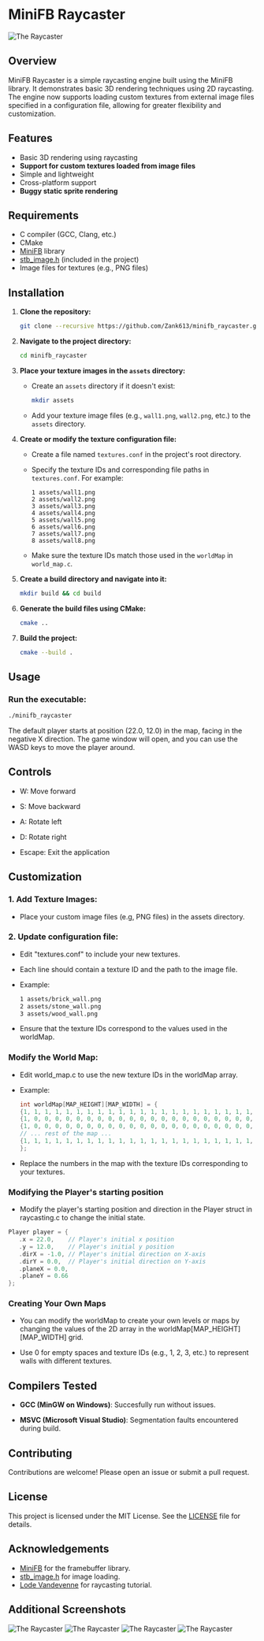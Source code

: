 # MiniFB Raycaster

![The Raycaster](/assets/raycaster_6.png "Raycaster")

## Overview

MiniFB Raycaster is a simple raycasting engine built using the MiniFB library. It demonstrates basic 3D rendering techniques using 2D raycasting. The engine now supports loading custom textures from external image files specified in a configuration file, allowing for greater flexibility and customization.

## Features

- Basic 3D rendering using raycasting
- **Support for custom textures loaded from image files**
- Simple and lightweight
- Cross-platform support
- **Buggy static sprite rendering**

## Requirements

- C compiler (GCC, Clang, etc.)
- CMake
- [MiniFB](https://github.com/emoon/minifb) library
- [stb_image.h](https://github.com/nothings/stb/blob/master/stb_image.h) (included in the project)
- Image files for textures (e.g., PNG files)

## Installation

1. **Clone the repository:**

    ```sh
    git clone --recursive https://github.com/Zank613/minifb_raycaster.git
    ```

2. **Navigate to the project directory:**

    ```sh
    cd minifb_raycaster
    ```

3. **Place your texture images in the `assets` directory:**

    - Create an `assets` directory if it doesn't exist:

      ```sh
      mkdir assets
      ```

    - Add your texture image files (e.g., `wall1.png`, `wall2.png`, etc.) to the `assets` directory.

4. **Create or modify the texture configuration file:**

    - Create a file named `textures.conf` in the project's root directory.

    - Specify the texture IDs and corresponding file paths in `textures.conf`. For example:

      ```
      1 assets/wall1.png
      2 assets/wall2.png
      3 assets/wall3.png
      4 assets/wall4.png
      5 assets/wall5.png
      6 assets/wall6.png
      7 assets/wall7.png
      8 assets/wall8.png
      ```

    - Make sure the texture IDs match those used in the `worldMap` in `world_map.c`.

5. **Create a build directory and navigate into it:**

    ```sh
    mkdir build && cd build
    ```

6. **Generate the build files using CMake:**

    ```sh
    cmake ..
    ```

7. **Build the project:**

    ```sh
    cmake --build .
    ```

## Usage

### Run the executable:

```sh
./minifb_raycaster
```

The default player starts at position (22.0, 12.0) in the map, facing in the negative X direction. The game window will open, and you can use the WASD keys to move the player around.

## Controls
- W: Move forward

- S: Move backward

- A: Rotate left

- D: Rotate right

- Escape: Exit the application

## Customization
### 1. Add Texture Images:
 - Place your custom image files (e.g, PNG files) in the assets directory.
### 2. Update configuration file:
 - Edit "textures.conf" to include your new textures.

 - Each line should contain a texture ID and the path to the image file.

 - Example:
    ```sh
    1 assets/brick_wall.png
    2 assets/stone_wall.png
    3 assets/wood_wall.png
    ```
 - Ensure that the texture IDs correspond to the values used in the worldMap.
### Modify the World Map:
 - Edit world_map.c to use the new texture IDs in the worldMap array.

 - Example:
    ```C
    int worldMap[MAP_HEIGHT][MAP_WIDTH] = {
    {1, 1, 1, 1, 1, 1, 1, 1, 1, 1, 1, 1, 1, 1, 1, 1, 1, 1, 1, 1, 1, 1, 1, 1},
    {1, 0, 0, 0, 0, 0, 0, 0, 0, 0, 0, 0, 0, 0, 0, 0, 0, 0, 0, 0, 0, 0, 0, 1},
    {1, 0, 0, 0, 0, 0, 0, 0, 0, 0, 0, 0, 0, 0, 0, 0, 0, 0, 0, 0, 0, 0, 0, 1},
    // ... rest of the map ...
    {1, 1, 1, 1, 1, 1, 1, 1, 1, 1, 1, 1, 1, 1, 1, 1, 1, 1, 1, 1, 1, 1, 1, 1},
    };
    ```
 - Replace the numbers in the map with the texture IDs corresponding to your textures.

### Modifying the Player's starting position
 - Modify the player's starting position and direction in the Player struct in raycasting.c to change the initial state.
 ```C
 Player player = {
    .x = 22.0,    // Player's initial x position
    .y = 12.0,    // Player's initial y position
    .dirX = -1.0, // Player's initial direction on X-axis
    .dirY = 0.0,  // Player's initial direction on Y-axis
    .planeX = 0.0,
    .planeY = 0.66
 };
 ```

### Creating Your Own Maps
 - You can modify the worldMap to create your own levels or maps by changing the values of the 2D array in the worldMap[MAP_HEIGHT][MAP_WIDTH] grid.

 - Use 0 for empty spaces and texture IDs (e.g., 1, 2, 3, etc.) to represent walls with different textures.

## Compilers Tested
 - **GCC (MinGW on Windows)**: Succesfully run without issues.

 - **MSVC (Microsoft Visual Studio)**: Segmentation faults encountered during build.

## Contributing
Contributions are welcome! Please open an issue or submit a pull request.

## License
This project is licensed under the MIT License. See the [LICENSE](https://github.com/Zank613/minifb_raycaster/blob/master/LICENSE) file for details.

## Acknowledgements
 - [MiniFB](https://github.com/emoon/minifb) for the framebuffer library.
 - [stb_image.h](https://github.com/nothings/stb/blob/master/stb_image.h) for image loading.
 - [Lode Vandevenne](https://lodev.org/cgtutor/raycasting.html) for raycasting tutorial.

## Additional Screenshots

![The Raycaster](/assets/raycaster_1.png "Raycaster")
![The Raycaster](/assets/raycaster_3.png "Raycaster")
![The Raycaster](/assets/raycaster_4.png "Raycaster")
![The Raycaster](/assets/raycaster_5.png "Raycaster")